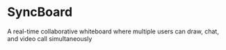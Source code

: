 # SyncBoard
A real-time collaborative whiteboard where multiple users can draw, chat, and video call simultaneously
